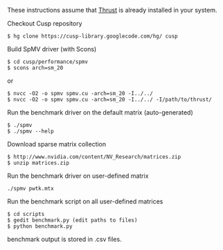 These instructions assume that [Thrust](http://code.google.com/p/thrust/) is already installed in your system.

Checkout Cusp repository
```
$ hg clone https://cusp-library.googlecode.com/hg/ cusp
```

Build SpMV driver (with Scons)
```
$ cd cusp/performance/spmv
$ scons arch=sm_20 
```
or
```
$ nvcc -O2 -o spmv spmv.cu -arch=sm_20 -I../../
$ nvcc -O2 -o spmv spmv.cu -arch=sm_20 -I../../ -I/path/to/thrust/
```

Run the benchmark driver on the default matrix (auto-generated)
```
$ ./spmv
$ ./spmv --help
```

Download sparse matrix collection
```
$ http://www.nvidia.com/content/NV_Research/matrices.zip
$ unzip matrices.zip
```

Run the benchmark driver on user-defined matrix
```
./spmv pwtk.mtx
```

Run the benchmark script on all user-defined matrices
```
$ cd scripts
$ gedit benchmark.py (edit paths to files)
$ python benchmark.py
```
benchmark output is stored in .csv files.